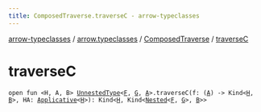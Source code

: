 ```yaml
---
title: ComposedTraverse.traverseC - arrow-typeclasses
---
```


[arrow-typeclasses](../../index.html) / [arrow.typeclasses](../index.html) / [ComposedTraverse](index.html) / [traverseC](./traverse-c.html)

# traverseC

`open fun <H, A, B> `[`UnnestedType`](../-unnested-type.html)`<`[`F`](index.html#F)`, `[`G`](index.html#G)`, `[`A`](traverse-c.html#A)`>.traverseC(f: (`[`A`](traverse-c.html#A)`) -> Kind<`[`H`](traverse-c.html#H)`, `[`B`](traverse-c.html#B)`>, HA: `[`Applicative`](../-applicative/index.html)`<`[`H`](traverse-c.html#H)`>): Kind<`[`H`](traverse-c.html#H)`, Kind<`[`Nested`](../-nested.html)`<`[`F`](index.html#F)`, `[`G`](index.html#G)`>, `[`B`](traverse-c.html#B)`>>`